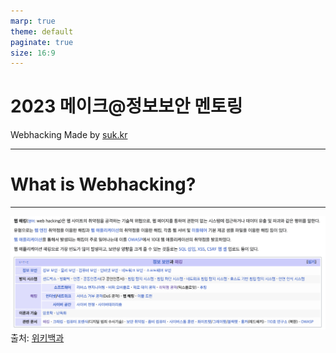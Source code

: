 ```yaml
---
marp: true
theme: default
paginate: true
size: 16:9
---
```


# 2023 메이크@정보보안 멘토링

Webhacking
Made by [suk.kr](https://suk.kr)

---

# What is Webhacking?

---

<style scoped>
section {
  font-size: 1.6rem;
}
</style>

![web-1](./images/web-1.png)
출처: [위키백과](https://ko.wikipedia.org/wiki/%EC%9B%B9_%ED%95%B4%ED%82%B9)
